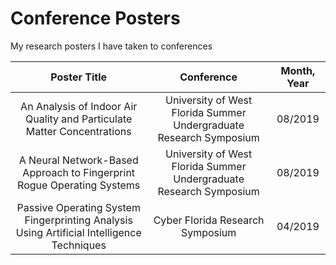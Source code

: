 # Conference Posters
My research posters I have taken to conferences


|                                        Poster Title                                       |                             Conference                             | Month, Year |
|:-----------------------------------------------------------------------------------------:|:------------------------------------------------------------------:|:-----------:|
| An Analysis of Indoor Air Quality and Particulate Matter Concentrations |        University of West Florida Summer Undergraduate Research Symposium        |   08/2019   |
|          A Neural Network-Based Approach to  Fingerprint Rogue Operating Systems          | University of West Florida Summer Undergraduate Research Symposium |   08/2019   |
| Passive Operating System Fingerprinting Analysis Using Artificial Intelligence Techniques |        Cyber Florida Research Symposium        |   04/2019   |
